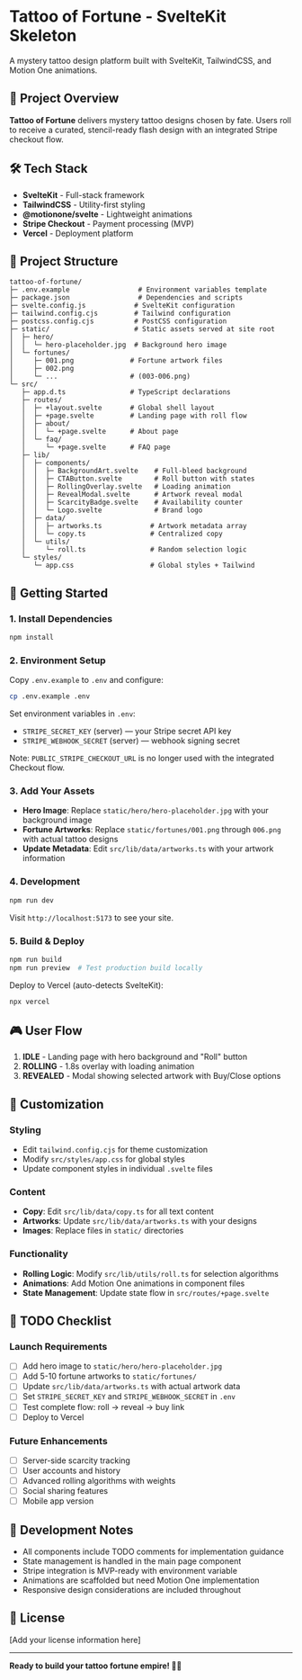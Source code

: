 # Tattoo of Fortune - SvelteKit Skeleton

A mystery tattoo design platform built with SvelteKit, TailwindCSS, and Motion One animations.

## 🎯 Project Overview

**Tattoo of Fortune** delivers mystery tattoo designs chosen by fate. Users roll to receive a curated, stencil-ready flash design with an integrated Stripe checkout flow.

## 🛠 Tech Stack

- **SvelteKit** - Full-stack framework
- **TailwindCSS** - Utility-first styling
- **@motionone/svelte** - Lightweight animations
- **Stripe Checkout** - Payment processing (MVP)
- **Vercel** - Deployment platform

## 📁 Project Structure

```
tattoo-of-fortune/
├─ .env.example                 # Environment variables template
├─ package.json                 # Dependencies and scripts
├─ svelte.config.js            # SvelteKit configuration
├─ tailwind.config.cjs         # Tailwind configuration
├─ postcss.config.cjs          # PostCSS configuration
├─ static/                     # Static assets served at site root
│  ├─ hero/
│  │  └─ hero-placeholder.jpg  # Background hero image
│  └─ fortunes/
│     ├─ 001.png              # Fortune artwork files
│     ├─ 002.png
│     └─ ...                  # (003-006.png)
└─ src/
   ├─ app.d.ts                # TypeScript declarations
   ├─ routes/
   │  ├─ +layout.svelte       # Global shell layout
   │  ├─ +page.svelte         # Landing page with roll flow
   │  ├─ about/
   │  │  └─ +page.svelte      # About page
   │  └─ faq/
   │     └─ +page.svelte      # FAQ page
   ├─ lib/
   │  ├─ components/
   │  │  ├─ BackgroundArt.svelte    # Full-bleed background
   │  │  ├─ CTAButton.svelte        # Roll button with states
   │  │  ├─ RollingOverlay.svelte   # Loading animation
   │  │  ├─ RevealModal.svelte      # Artwork reveal modal
   │  │  ├─ ScarcityBadge.svelte    # Availability counter
   │  │  └─ Logo.svelte             # Brand logo
   │  ├─ data/
   │  │  ├─ artworks.ts            # Artwork metadata array
   │  │  └─ copy.ts                # Centralized copy
   │  └─ utils/
   │     └─ roll.ts                # Random selection logic
   └─ styles/
      └─ app.css                   # Global styles + Tailwind
```

## 🚀 Getting Started

### 1. Install Dependencies

```bash
npm install
```

### 2. Environment Setup

Copy `.env.example` to `.env` and configure:

```bash
cp .env.example .env
```

Set environment variables in `.env`:

- `STRIPE_SECRET_KEY` (server) — your Stripe secret API key
- `STRIPE_WEBHOOK_SECRET` (server) — webhook signing secret

Note: `PUBLIC_STRIPE_CHECKOUT_URL` is no longer used with the integrated Checkout flow.

### 3. Add Your Assets

- **Hero Image**: Replace `static/hero/hero-placeholder.jpg` with your background image
- **Fortune Artworks**: Replace `static/fortunes/001.png` through `006.png` with actual tattoo designs
- **Update Metadata**: Edit `src/lib/data/artworks.ts` with your artwork information

### 4. Development

```bash
npm run dev
```

Visit `http://localhost:5173` to see your site.

### 5. Build & Deploy

```bash
npm run build
npm run preview  # Test production build locally
```

Deploy to Vercel (auto-detects SvelteKit):

```bash
npx vercel
```

## 🎮 User Flow

1. **IDLE** - Landing page with hero background and "Roll" button
2. **ROLLING** - 1.8s overlay with loading animation
3. **REVEALED** - Modal showing selected artwork with Buy/Close options

## 🎨 Customization

### Styling

- Edit `tailwind.config.cjs` for theme customization
- Modify `src/styles/app.css` for global styles
- Update component styles in individual `.svelte` files

### Content

- **Copy**: Edit `src/lib/data/copy.ts` for all text content
- **Artworks**: Update `src/lib/data/artworks.ts` with your designs
- **Images**: Replace files in `static/` directories

### Functionality

- **Rolling Logic**: Modify `src/lib/utils/roll.ts` for selection algorithms
- **Animations**: Add Motion One animations in component files
- **State Management**: Update state flow in `src/routes/+page.svelte`

## 📝 TODO Checklist

### Launch Requirements

- [ ] Add hero image to `static/hero/hero-placeholder.jpg`
- [ ] Add 5-10 fortune artworks to `static/fortunes/`
- [ ] Update `src/lib/data/artworks.ts` with actual artwork data
- [ ] Set `STRIPE_SECRET_KEY` and `STRIPE_WEBHOOK_SECRET` in `.env`
- [ ] Test complete flow: roll → reveal → buy link
- [ ] Deploy to Vercel

### Future Enhancements

- [ ] Server-side scarcity tracking
- [ ] User accounts and history
- [ ] Advanced rolling algorithms with weights
- [ ] Social sharing features
- [ ] Mobile app version

## 🔧 Development Notes

- All components include TODO comments for implementation guidance
- State management is handled in the main page component
- Stripe integration is MVP-ready with environment variable
- Animations are scaffolded but need Motion One implementation
- Responsive design considerations are included throughout

## 📄 License

[Add your license information here]

---

**Ready to build your tattoo fortune empire! 🎲✨**
